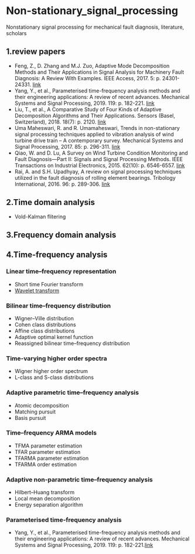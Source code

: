 # Non-stationary_signal_processing
Nonstationary signal processing for mechanical fault diagnosis, literature, scholars

## 1.review papers
- Feng, Z., D. Zhang and M.J. Zuo, Adaptive Mode Decomposition Methods and Their Applications in Signal Analysis for Machinery Fault Diagnosis: A Review With Examples. IEEE Access, 2017. 5: p. 24301-24331. [link](https://ieeexplore.ieee.org/document/8082757) 
- Yang, Y., et al., Parameterised time-frequency analysis methods and their engineering applications: A review of recent advances. Mechanical Systems and Signal Processing, 2019. 119: p. 182-221. [link](https://doi.org/10.1016/j.ymssp.2018.07.039)
- Liu, T., et al., A Comparative Study of Four Kinds of Adaptive Decomposition Algorithms and Their Applications. Sensors (Basel, Switzerland), 2018. 18(7): p. 2120. [link](https://doi.org/10.3390/s18072120)
- Uma Maheswari, R. and R. Umamaheswari, Trends in non-stationary signal processing techniques applied to vibration analysis of wind turbine drive train – A contemporary survey. Mechanical Systems and Signal Processing, 2017. 85: p. 296-311. [link](https://doi.org/10.1016/j.ymssp.2016.07.046)
- Qiao, W. and D. Lu, A Survey on Wind Turbine Condition Monitoring and Fault Diagnosis—Part II: Signals and Signal Processing Methods. IEEE Transactions on Industrial Electronics, 2015. 62(10): p. 6546-6557. [link](10.1109/TIE.2015.2422394)
- Rai, A. and S.H. Upadhyay, A review on signal processing techniques utilized in the fault diagnosis of rolling element bearings. Tribology International, 2016. 96: p. 289-306. [link](https://doi.org/10.1016/j.triboint.2015.12.037)


## 2.Time domain analysis
- Vold-Kalman flitering
## 3.Frequency domain analysis

## 4.Time-frequency analysis 
### Linear time–frequency representation
- Short time Fourier transform
- [Wavelet transform](./doc/wavelet.md)
### Bilinear time–frequency distribution
- Wigner–Ville distribution
- Cohen class distributions
- Affine class distributions
- Adaptive optimal kernel function
- Reassigned bilinear time–frequency distribution
### Time-varying higher order spectra
- Wigner higher order spectrum
- L-class and S-class distributions
### Adaptive parametric time–frequency analysis
- Atomic decomposition
- Matching pursuit
- Basis pursuit
### Time–frequency ARMA models
- TFMA parameter estimation
- TFAR parameter estimation
- TFARMA parameter estimation
- TFARMA order estimation
### Adaptive non-parametric time–frequency analysis
- Hilbert–Huang transform
- Local mean decomposition
- Energy separation algorithm
###  Parameterised time-frequency analysis
- Yang, Y., et al., Parameterised time-frequency analysis methods and their engineering applications: A review of recent advances. Mechanical Systems and Signal Processing, 2019. 119: p. 182-221.[link](https://www.sciencedirect.com/science/article/pii/S088832701830445X)
